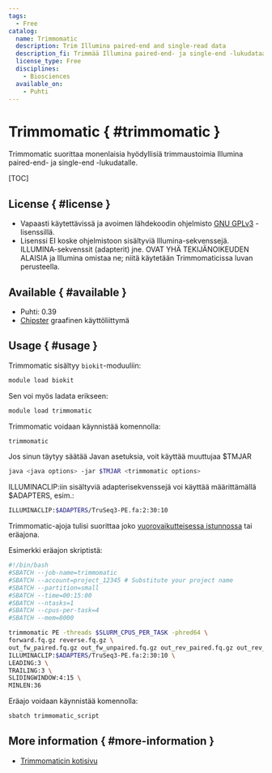 ```yaml
---
tags:
  - Free
catalog:
  name: Trimmomatic
  description: Trim Illumina paired-end and single-read data
  description_fi: Trimmää Illumina paired-end- ja single-end -lukudataa
  license_type: Free
  disciplines:
    - Biosciences
  available_on:
    - Puhti
---
```


# Trimmomatic { #trimmomatic }

Trimmomatic suorittaa monenlaisia hyödyllisiä trimmaustoimia Illumina paired-end- ja single-end -lukudatalle.

[TOC]

## License { #license }

- Vapaasti käytettävissä ja avoimen lähdekoodin ohjelmisto [GNU GPLv3](https://www.gnu.org/licenses/gpl-3.0.html) -lisenssillä.
- Lisenssi EI koske ohjelmistoon sisältyviä Illumina-sekvenssejä.
ILLUMINA-sekvenssit (adapterit) jne. OVAT YHÄ TEKIJÄNOIKEUDEN ALAISIA ja Illumina omistaa ne; niitä käytetään Trimmomaticissa luvan perusteella.

## Available { #available }

- Puhti: 0.39
- [Chipster](https://chipster.csc.fi) graafinen käyttöliittymä

## Usage { #usage }

Trimmomatic sisältyy `biokit`-moduuliin:

```bash
module load biokit
```

Sen voi myös ladata erikseen:

```bash
module load trimmomatic
```

Trimmomatic voidaan käynnistää komennolla:

```bash
trimmomatic
```

Jos sinun täytyy säätää Javan asetuksia, voit käyttää muuttujaa $TMJAR

```bash
java <java options> -jar $TMJAR <trimmomatic options>
```

ILLUMINACLIP:iin sisältyviä adapterisekvenssejä voi käyttää määrittämällä $ADAPTERS, esim.:

```bash
ILLUMINACLIP:$ADAPTERS/TruSeq3-PE.fa:2:30:10
```

Trimmomatic-ajoja tulisi suorittaa joko [vuorovaikutteisessa istunnossa](../computing/running/interactive-usage.md) tai eräajona.

Esimerkki eräajon skriptistä:

```bash
#!/bin/bash
#SBATCH --job-name=trimmomatic
#SBATCH --account=project_12345 # Substitute your project name
#SBATCH --partition=small
#SBATCH --time=00:15:00
#SBATCH --ntasks=1
#SBATCH --cpus-per-task=4
#SBATCH --mem=8000

trimmomatic PE -threads $SLURM_CPUS_PER_TASK -phred64 \
forward.fq.gz reverse.fq.gz \
out_fw_paired.fq.gz out_fw_unpaired.fq.gz out_rev_paired.fq.gz out_rev_unpaired.fq.gz \
ILLUMINACLIP:$ADAPTERS/TruSeq3-PE.fa:2:30:10 \
LEADING:3 \
TRAILING:3 \
SLIDINGWINDOW:4:15 \
MINLEN:36
```

Eräajo voidaan käynnistää komennolla:

```bash
sbatch trimmomatic_script
```

## More information { #more-information }

* [Trimmomaticin kotisivu](http://www.usadellab.org/cms/?page=trimmomatic)